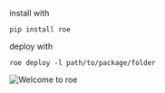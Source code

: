 install with
```
pip install roe
```
deploy with
```
roe deploy -l path/to/package/folder
```

![Welcome to roe](https://github.com/siliconhillstech/roe/blob/gh-pages/Welcome%20to%20ROE.png?raw=true)
